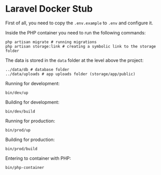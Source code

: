 # Laravel Docker Stub

First of all, you need to copy the ```.env.example``` to ```.env``` and configure it.

Inside the PHP container you need to run the following commands:
```shell
php artisan migrate # running migrations
php artisan storage:link # creating a symbolic link to the storage folder
```

The data is stored in the ```data``` folder at the level above the project:
```shell
../data/db # database folder
../data/uploads # app uploads folder (storage/app/public)
```

Running for development:
```shell
bin/dev/up
```

Building for development:
```shell
bin/dev/build
```

Running for production:
```shell
bin/prod/up
```

Building for production:
```shell
bin/prod/build
```

Entering to container with PHP:
```shell
bin/php-container
```